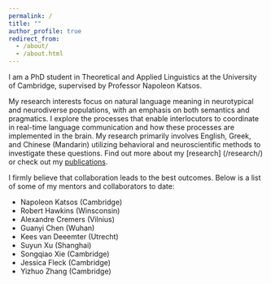 ```yaml
---
permalink: /
title: ""
author_profile: true
redirect_from:
  - /about/
  - /about.html
---
```


I am a PhD student in Theoretical and Applied Linguistics at the University of Cambridge, supervised by Professor Napoleon Katsos.

My research interests focus on natural language meaning in neurotypical and neurodiverse populations, with an emphasis on both semantics and pragmatics. I explore the processes that enable interlocutors to coordinate in real-time language communication and how these processes are implemented in the brain. My research primarily involves English, Greek, and Chinese (Mandarin) utilizing behavioral and neuroscientific methods to investigate these questions. Find out more about my [research] (/research/) or check out my [publications](/publications/).

I firmly believe that collaboration leads to the best outcomes. Below is a list of some of my mentors and collaborators to date:

- Napoleon Katsos (Cambridge)
- Robert Hawkins (Winsconsin)
- Alexandre Cremers (Vilnius)
- Guanyi Chen (Wuhan)
- Kees van Deeemter (Utrecht)
- Suyun Xu (Shanghai)
- Songqiao Xie (Cambridge)
- Jessica Fleck (Cambridge)
- Yizhuo Zhang (Cambridge)
